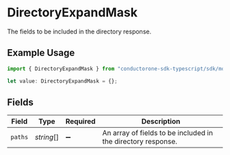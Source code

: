 # DirectoryExpandMask

The fields to be included in the directory response.

## Example Usage

```typescript
import { DirectoryExpandMask } from "conductorone-sdk-typescript/sdk/models/shared";

let value: DirectoryExpandMask = {};
```

## Fields

| Field                                                        | Type                                                         | Required                                                     | Description                                                  |
| ------------------------------------------------------------ | ------------------------------------------------------------ | ------------------------------------------------------------ | ------------------------------------------------------------ |
| `paths`                                                      | *string*[]                                                   | :heavy_minus_sign:                                           | An array of fields to be included in the directory response. |
